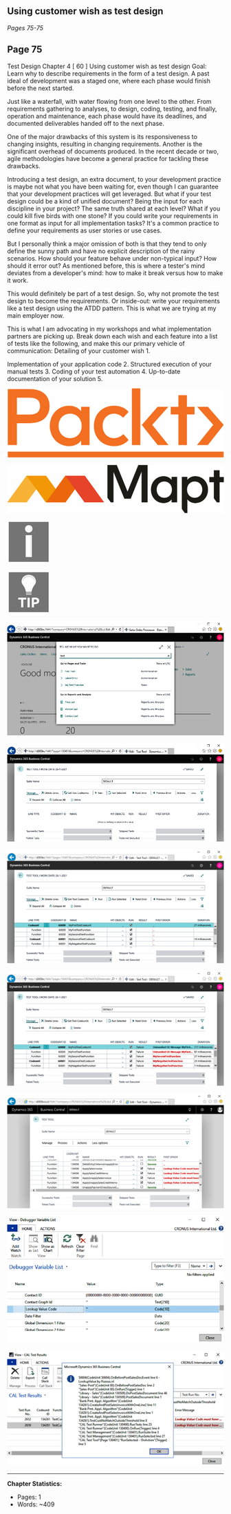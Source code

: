 ## Using customer wish as test design

*Pages 75-75*

## Page 75

Test Design Chapter 4 [ 60 ] Using customer wish as test design Goal: Learn why to describe requirements in the form of a test design. A past ideal of development was a staged one, where each phase would finish before the next started.

Just like a waterfall, with water flowing from one level to the other. From requirements gathering to analyses, to design, coding, testing, and finally, operation and maintenance, each phase would have its deadlines, and documented deliverables handed off to the next phase.

One of the major drawbacks of this system is its responsiveness to changing insights, resulting in changing requirements. Another is the significant overhead of documents produced. In the recent decade or two, agile methodologies have become a general practice for tackling these drawbacks.

Introducing a test design, an extra document, to your development practice is maybe not what you have been waiting for, even though I can guarantee that your development practices will get leveraged. But what if your test design could be a kind of unified document? Being the input for each discipline in your project? The same truth shared at each level? What if you could kill five birds with one stone? If you could write your requirements in one format as input for all implementation tasks? It's a common practice to define your requirements as user stories or use cases.

But I personally think a major omission of both is that they tend to only define the sunny path and have no explicit description of the rainy scenarios. How should your feature behave under non-typical input? How should it error out? As mentioned before, this is where a tester's mind deviates from a developer's mind: how to make it break versus how to make it work.

This would definitely be part of a test design. So, why not promote the test design to become the requirements. Or inside-out: write your requirements like a test design using the ATDD pattern. This is what we are trying at my main employer now.

This is what I am advocating in my workshops and what implementation partners are picking up. Break down each wish and each feature into a list of tests like the following, and make this our primary vehicle of communication: Detailing of your customer wish 1.

Implementation of your application code 2. Structured execution of your manual tests 3. Coding of your test automation 4. Up-to-date documentation of your solution 5. 

![Image from page 75](../images/page_75_img_3.png)

![Image from page 75](../images/page_75_img_5.png)

![Image from page 75](../images/page_75_img_7.png)

![Image from page 75](../images/page_75_img_9.png)

![Image from page 75](../images/page_75_img_18.png)

![Image from page 75](../images/page_75_img_19.png)

![Image from page 75](../images/page_75_img_21.png)

![Image from page 75](../images/page_75_img_22.png)

![Image from page 75](../images/page_75_img_54.png)

![Image from page 75](../images/page_75_img_63.png)

![Image from page 75](../images/page_75_img_67.png)

---

**Chapter Statistics:**
- Pages: 1
- Words: ~409
